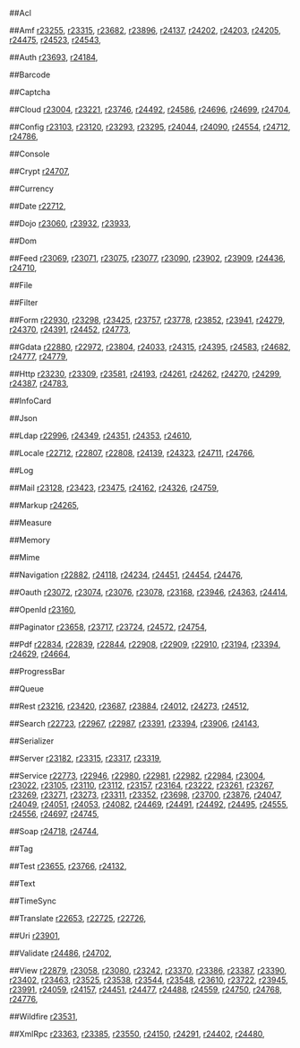 
##Acl

##Amf
[r23255](http://framework.zend.com/code/revision.php?repname=Zend+Framework&path=%2Ftrunk&rev=23255),
[r23315](http://framework.zend.com/code/revision.php?repname=Zend+Framework&path=%2Ftrunk&rev=23315),
[r23682](http://framework.zend.com/code/revision.php?repname=Zend+Framework&path=%2Ftrunk&rev=23682),
[r23896](http://framework.zend.com/code/revision.php?repname=Zend+Framework&path=%2Ftrunk&rev=23896),
[r24137](http://framework.zend.com/code/revision.php?repname=Zend+Framework&path=%2Ftrunk&rev=24137),
[r24202](http://framework.zend.com/code/revision.php?repname=Zend+Framework&path=%2Ftrunk&rev=24202),
[r24203](http://framework.zend.com/code/revision.php?repname=Zend+Framework&path=%2Ftrunk&rev=24203),
[r24205](http://framework.zend.com/code/revision.php?repname=Zend+Framework&path=%2Ftrunk&rev=24205),
[r24475](http://framework.zend.com/code/revision.php?repname=Zend+Framework&path=%2Ftrunk&rev=24475),
[r24523](http://framework.zend.com/code/revision.php?repname=Zend+Framework&path=%2Ftrunk&rev=24523),
[r24543](http://framework.zend.com/code/revision.php?repname=Zend+Framework&path=%2Ftrunk&rev=24543),

##Auth
[r23693](http://framework.zend.com/code/revision.php?repname=Zend+Framework&path=%2Ftrunk&rev=23693),
[r24184](http://framework.zend.com/code/revision.php?repname=Zend+Framework&path=%2Ftrunk&rev=24184),

##Barcode

##Captcha

##Cloud
[r23004](http://framework.zend.com/code/revision.php?repname=Zend+Framework&path=%2Ftrunk&rev=23004),
[r23221](http://framework.zend.com/code/revision.php?repname=Zend+Framework&path=%2Ftrunk&rev=23221),
[r23746](http://framework.zend.com/code/revision.php?repname=Zend+Framework&path=%2Ftrunk&rev=23746),
[r24492](http://framework.zend.com/code/revision.php?repname=Zend+Framework&path=%2Ftrunk&rev=24492),
[r24586](http://framework.zend.com/code/revision.php?repname=Zend+Framework&path=%2Ftrunk&rev=24586),
[r24696](http://framework.zend.com/code/revision.php?repname=Zend+Framework&path=%2Ftrunk&rev=24696),
[r24699](http://framework.zend.com/code/revision.php?repname=Zend+Framework&path=%2Ftrunk&rev=24699),
[r24704](http://framework.zend.com/code/revision.php?repname=Zend+Framework&path=%2Ftrunk&rev=24704),

##Config
[r23103](http://framework.zend.com/code/revision.php?repname=Zend+Framework&path=%2Ftrunk&rev=23103),
[r23120](http://framework.zend.com/code/revision.php?repname=Zend+Framework&path=%2Ftrunk&rev=23120),
[r23293](http://framework.zend.com/code/revision.php?repname=Zend+Framework&path=%2Ftrunk&rev=23293),
[r23295](http://framework.zend.com/code/revision.php?repname=Zend+Framework&path=%2Ftrunk&rev=23295),
[r24044](http://framework.zend.com/code/revision.php?repname=Zend+Framework&path=%2Ftrunk&rev=24044),
[r24090](http://framework.zend.com/code/revision.php?repname=Zend+Framework&path=%2Ftrunk&rev=24090),
[r24554](http://framework.zend.com/code/revision.php?repname=Zend+Framework&path=%2Ftrunk&rev=24554),
[r24712](http://framework.zend.com/code/revision.php?repname=Zend+Framework&path=%2Ftrunk&rev=24712),
[r24786](http://framework.zend.com/code/revision.php?repname=Zend+Framework&path=%2Ftrunk&rev=24786),

##Console

##Crypt
[r24707](http://framework.zend.com/code/revision.php?repname=Zend+Framework&path=%2Ftrunk&rev=24707),

##Currency

##Date
[r22712](http://framework.zend.com/code/revision.php?repname=Zend+Framework&path=%2Ftrunk&rev=22712),

##Dojo
[r23060](http://framework.zend.com/code/revision.php?repname=Zend+Framework&path=%2Ftrunk&rev=23060),
[r23932](http://framework.zend.com/code/revision.php?repname=Zend+Framework&path=%2Ftrunk&rev=23932),
[r23933](http://framework.zend.com/code/revision.php?repname=Zend+Framework&path=%2Ftrunk&rev=23933),

##Dom

##Feed
[r23069](http://framework.zend.com/code/revision.php?repname=Zend+Framework&path=%2Ftrunk&rev=23069),
[r23071](http://framework.zend.com/code/revision.php?repname=Zend+Framework&path=%2Ftrunk&rev=23071),
[r23075](http://framework.zend.com/code/revision.php?repname=Zend+Framework&path=%2Ftrunk&rev=23075),
[r23077](http://framework.zend.com/code/revision.php?repname=Zend+Framework&path=%2Ftrunk&rev=23077),
[r23090](http://framework.zend.com/code/revision.php?repname=Zend+Framework&path=%2Ftrunk&rev=23090),
[r23902](http://framework.zend.com/code/revision.php?repname=Zend+Framework&path=%2Ftrunk&rev=23902),
[r23909](http://framework.zend.com/code/revision.php?repname=Zend+Framework&path=%2Ftrunk&rev=23909),
[r24436](http://framework.zend.com/code/revision.php?repname=Zend+Framework&path=%2Ftrunk&rev=24436),
[r24710](http://framework.zend.com/code/revision.php?repname=Zend+Framework&path=%2Ftrunk&rev=24710),

##File

##Filter

##Form
[r22930](http://framework.zend.com/code/revision.php?repname=Zend+Framework&path=%2Ftrunk&rev=22930),
[r23298](http://framework.zend.com/code/revision.php?repname=Zend+Framework&path=%2Ftrunk&rev=23298),
[r23425](http://framework.zend.com/code/revision.php?repname=Zend+Framework&path=%2Ftrunk&rev=23425),
[r23757](http://framework.zend.com/code/revision.php?repname=Zend+Framework&path=%2Ftrunk&rev=23757),
[r23778](http://framework.zend.com/code/revision.php?repname=Zend+Framework&path=%2Ftrunk&rev=23778),
[r23852](http://framework.zend.com/code/revision.php?repname=Zend+Framework&path=%2Ftrunk&rev=23852),
[r23941](http://framework.zend.com/code/revision.php?repname=Zend+Framework&path=%2Ftrunk&rev=23941),
[r24279](http://framework.zend.com/code/revision.php?repname=Zend+Framework&path=%2Ftrunk&rev=24279),
[r24370](http://framework.zend.com/code/revision.php?repname=Zend+Framework&path=%2Ftrunk&rev=24370),
[r24391](http://framework.zend.com/code/revision.php?repname=Zend+Framework&path=%2Ftrunk&rev=24391),
[r24452](http://framework.zend.com/code/revision.php?repname=Zend+Framework&path=%2Ftrunk&rev=24452),
[r24773](http://framework.zend.com/code/revision.php?repname=Zend+Framework&path=%2Ftrunk&rev=24773),

##Gdata
[r22880](http://framework.zend.com/code/revision.php?repname=Zend+Framework&path=%2Ftrunk&rev=22880),
[r22972](http://framework.zend.com/code/revision.php?repname=Zend+Framework&path=%2Ftrunk&rev=22972),
[r23804](http://framework.zend.com/code/revision.php?repname=Zend+Framework&path=%2Ftrunk&rev=23804),
[r24033](http://framework.zend.com/code/revision.php?repname=Zend+Framework&path=%2Ftrunk&rev=24033),
[r24315](http://framework.zend.com/code/revision.php?repname=Zend+Framework&path=%2Ftrunk&rev=24315),
[r24395](http://framework.zend.com/code/revision.php?repname=Zend+Framework&path=%2Ftrunk&rev=24395),
[r24583](http://framework.zend.com/code/revision.php?repname=Zend+Framework&path=%2Ftrunk&rev=24583),
[r24682](http://framework.zend.com/code/revision.php?repname=Zend+Framework&path=%2Ftrunk&rev=24682),
[r24777](http://framework.zend.com/code/revision.php?repname=Zend+Framework&path=%2Ftrunk&rev=24777),
[r24779](http://framework.zend.com/code/revision.php?repname=Zend+Framework&path=%2Ftrunk&rev=24779),

##Http
[r23230](http://framework.zend.com/code/revision.php?repname=Zend+Framework&path=%2Ftrunk&rev=23230),
[r23309](http://framework.zend.com/code/revision.php?repname=Zend+Framework&path=%2Ftrunk&rev=23309),
[r23581](http://framework.zend.com/code/revision.php?repname=Zend+Framework&path=%2Ftrunk&rev=23581),
[r24193](http://framework.zend.com/code/revision.php?repname=Zend+Framework&path=%2Ftrunk&rev=24193),
[r24261](http://framework.zend.com/code/revision.php?repname=Zend+Framework&path=%2Ftrunk&rev=24261),
[r24262](http://framework.zend.com/code/revision.php?repname=Zend+Framework&path=%2Ftrunk&rev=24262),
[r24270](http://framework.zend.com/code/revision.php?repname=Zend+Framework&path=%2Ftrunk&rev=24270),
[r24299](http://framework.zend.com/code/revision.php?repname=Zend+Framework&path=%2Ftrunk&rev=24299),
[r24387](http://framework.zend.com/code/revision.php?repname=Zend+Framework&path=%2Ftrunk&rev=24387),
[r24783](http://framework.zend.com/code/revision.php?repname=Zend+Framework&path=%2Ftrunk&rev=24783),

##InfoCard

##Json

##Ldap
[r22996](http://framework.zend.com/code/revision.php?repname=Zend+Framework&path=%2Ftrunk&rev=22996),
[r24349](http://framework.zend.com/code/revision.php?repname=Zend+Framework&path=%2Ftrunk&rev=24349),
[r24351](http://framework.zend.com/code/revision.php?repname=Zend+Framework&path=%2Ftrunk&rev=24351),
[r24353](http://framework.zend.com/code/revision.php?repname=Zend+Framework&path=%2Ftrunk&rev=24353),
[r24610](http://framework.zend.com/code/revision.php?repname=Zend+Framework&path=%2Ftrunk&rev=24610),

##Locale
[r22712](http://framework.zend.com/code/revision.php?repname=Zend+Framework&path=%2Ftrunk&rev=22712),
[r22807](http://framework.zend.com/code/revision.php?repname=Zend+Framework&path=%2Ftrunk&rev=22807),
[r22808](http://framework.zend.com/code/revision.php?repname=Zend+Framework&path=%2Ftrunk&rev=22808),
[r24139](http://framework.zend.com/code/revision.php?repname=Zend+Framework&path=%2Ftrunk&rev=24139),
[r24323](http://framework.zend.com/code/revision.php?repname=Zend+Framework&path=%2Ftrunk&rev=24323),
[r24711](http://framework.zend.com/code/revision.php?repname=Zend+Framework&path=%2Ftrunk&rev=24711),
[r24766](http://framework.zend.com/code/revision.php?repname=Zend+Framework&path=%2Ftrunk&rev=24766),

##Log

##Mail
[r23128](http://framework.zend.com/code/revision.php?repname=Zend+Framework&path=%2Ftrunk&rev=23128),
[r23423](http://framework.zend.com/code/revision.php?repname=Zend+Framework&path=%2Ftrunk&rev=23423),
[r23475](http://framework.zend.com/code/revision.php?repname=Zend+Framework&path=%2Ftrunk&rev=23475),
[r24162](http://framework.zend.com/code/revision.php?repname=Zend+Framework&path=%2Ftrunk&rev=24162),
[r24326](http://framework.zend.com/code/revision.php?repname=Zend+Framework&path=%2Ftrunk&rev=24326),
[r24759](http://framework.zend.com/code/revision.php?repname=Zend+Framework&path=%2Ftrunk&rev=24759),

##Markup
[r24265](http://framework.zend.com/code/revision.php?repname=Zend+Framework&path=%2Ftrunk&rev=24265),

##Measure

##Memory

##Mime

##Navigation
[r22882](http://framework.zend.com/code/revision.php?repname=Zend+Framework&path=%2Ftrunk&rev=22882),
[r24118](http://framework.zend.com/code/revision.php?repname=Zend+Framework&path=%2Ftrunk&rev=24118),
[r24234](http://framework.zend.com/code/revision.php?repname=Zend+Framework&path=%2Ftrunk&rev=24234),
[r24451](http://framework.zend.com/code/revision.php?repname=Zend+Framework&path=%2Ftrunk&rev=24451),
[r24454](http://framework.zend.com/code/revision.php?repname=Zend+Framework&path=%2Ftrunk&rev=24454),
[r24476](http://framework.zend.com/code/revision.php?repname=Zend+Framework&path=%2Ftrunk&rev=24476),

##Oauth
[r23072](http://framework.zend.com/code/revision.php?repname=Zend+Framework&path=%2Ftrunk&rev=23072),
[r23074](http://framework.zend.com/code/revision.php?repname=Zend+Framework&path=%2Ftrunk&rev=23074),
[r23076](http://framework.zend.com/code/revision.php?repname=Zend+Framework&path=%2Ftrunk&rev=23076),
[r23078](http://framework.zend.com/code/revision.php?repname=Zend+Framework&path=%2Ftrunk&rev=23078),
[r23168](http://framework.zend.com/code/revision.php?repname=Zend+Framework&path=%2Ftrunk&rev=23168),
[r23946](http://framework.zend.com/code/revision.php?repname=Zend+Framework&path=%2Ftrunk&rev=23946),
[r24363](http://framework.zend.com/code/revision.php?repname=Zend+Framework&path=%2Ftrunk&rev=24363),
[r24414](http://framework.zend.com/code/revision.php?repname=Zend+Framework&path=%2Ftrunk&rev=24414),

##OpenId
[r23160](http://framework.zend.com/code/revision.php?repname=Zend+Framework&path=%2Ftrunk&rev=23160),

##Paginator
[r23658](http://framework.zend.com/code/revision.php?repname=Zend+Framework&path=%2Ftrunk&rev=23658),
[r23717](http://framework.zend.com/code/revision.php?repname=Zend+Framework&path=%2Ftrunk&rev=23717),
[r23724](http://framework.zend.com/code/revision.php?repname=Zend+Framework&path=%2Ftrunk&rev=23724),
[r24572](http://framework.zend.com/code/revision.php?repname=Zend+Framework&path=%2Ftrunk&rev=24572),
[r24754](http://framework.zend.com/code/revision.php?repname=Zend+Framework&path=%2Ftrunk&rev=24754),

##Pdf
[r22834](http://framework.zend.com/code/revision.php?repname=Zend+Framework&path=%2Ftrunk&rev=22834),
[r22839](http://framework.zend.com/code/revision.php?repname=Zend+Framework&path=%2Ftrunk&rev=22839),
[r22844](http://framework.zend.com/code/revision.php?repname=Zend+Framework&path=%2Ftrunk&rev=22844),
[r22908](http://framework.zend.com/code/revision.php?repname=Zend+Framework&path=%2Ftrunk&rev=22908),
[r22909](http://framework.zend.com/code/revision.php?repname=Zend+Framework&path=%2Ftrunk&rev=22909),
[r22910](http://framework.zend.com/code/revision.php?repname=Zend+Framework&path=%2Ftrunk&rev=22910),
[r23194](http://framework.zend.com/code/revision.php?repname=Zend+Framework&path=%2Ftrunk&rev=23194),
[r23394](http://framework.zend.com/code/revision.php?repname=Zend+Framework&path=%2Ftrunk&rev=23394),
[r24629](http://framework.zend.com/code/revision.php?repname=Zend+Framework&path=%2Ftrunk&rev=24629),
[r24664](http://framework.zend.com/code/revision.php?repname=Zend+Framework&path=%2Ftrunk&rev=24664),

##ProgressBar

##Queue

##Rest
[r23216](http://framework.zend.com/code/revision.php?repname=Zend+Framework&path=%2Ftrunk&rev=23216),
[r23420](http://framework.zend.com/code/revision.php?repname=Zend+Framework&path=%2Ftrunk&rev=23420),
[r23687](http://framework.zend.com/code/revision.php?repname=Zend+Framework&path=%2Ftrunk&rev=23687),
[r23884](http://framework.zend.com/code/revision.php?repname=Zend+Framework&path=%2Ftrunk&rev=23884),
[r24012](http://framework.zend.com/code/revision.php?repname=Zend+Framework&path=%2Ftrunk&rev=24012),
[r24273](http://framework.zend.com/code/revision.php?repname=Zend+Framework&path=%2Ftrunk&rev=24273),
[r24512](http://framework.zend.com/code/revision.php?repname=Zend+Framework&path=%2Ftrunk&rev=24512),

##Search
[r22723](http://framework.zend.com/code/revision.php?repname=Zend+Framework&path=%2Ftrunk&rev=22723),
[r22967](http://framework.zend.com/code/revision.php?repname=Zend+Framework&path=%2Ftrunk&rev=22967),
[r22987](http://framework.zend.com/code/revision.php?repname=Zend+Framework&path=%2Ftrunk&rev=22987),
[r23391](http://framework.zend.com/code/revision.php?repname=Zend+Framework&path=%2Ftrunk&rev=23391),
[r23394](http://framework.zend.com/code/revision.php?repname=Zend+Framework&path=%2Ftrunk&rev=23394),
[r23906](http://framework.zend.com/code/revision.php?repname=Zend+Framework&path=%2Ftrunk&rev=23906),
[r24143](http://framework.zend.com/code/revision.php?repname=Zend+Framework&path=%2Ftrunk&rev=24143),

##Serializer

##Server
[r23182](http://framework.zend.com/code/revision.php?repname=Zend+Framework&path=%2Ftrunk&rev=23182),
[r23315](http://framework.zend.com/code/revision.php?repname=Zend+Framework&path=%2Ftrunk&rev=23315),
[r23317](http://framework.zend.com/code/revision.php?repname=Zend+Framework&path=%2Ftrunk&rev=23317),
[r23319](http://framework.zend.com/code/revision.php?repname=Zend+Framework&path=%2Ftrunk&rev=23319),

##Service
[r22773](http://framework.zend.com/code/revision.php?repname=Zend+Framework&path=%2Ftrunk&rev=22773),
[r22946](http://framework.zend.com/code/revision.php?repname=Zend+Framework&path=%2Ftrunk&rev=22946),
[r22980](http://framework.zend.com/code/revision.php?repname=Zend+Framework&path=%2Ftrunk&rev=22980),
[r22981](http://framework.zend.com/code/revision.php?repname=Zend+Framework&path=%2Ftrunk&rev=22981),
[r22982](http://framework.zend.com/code/revision.php?repname=Zend+Framework&path=%2Ftrunk&rev=22982),
[r22984](http://framework.zend.com/code/revision.php?repname=Zend+Framework&path=%2Ftrunk&rev=22984),
[r23004](http://framework.zend.com/code/revision.php?repname=Zend+Framework&path=%2Ftrunk&rev=23004),
[r23022](http://framework.zend.com/code/revision.php?repname=Zend+Framework&path=%2Ftrunk&rev=23022),
[r23105](http://framework.zend.com/code/revision.php?repname=Zend+Framework&path=%2Ftrunk&rev=23105),
[r23110](http://framework.zend.com/code/revision.php?repname=Zend+Framework&path=%2Ftrunk&rev=23110),
[r23112](http://framework.zend.com/code/revision.php?repname=Zend+Framework&path=%2Ftrunk&rev=23112),
[r23157](http://framework.zend.com/code/revision.php?repname=Zend+Framework&path=%2Ftrunk&rev=23157),
[r23164](http://framework.zend.com/code/revision.php?repname=Zend+Framework&path=%2Ftrunk&rev=23164),
[r23222](http://framework.zend.com/code/revision.php?repname=Zend+Framework&path=%2Ftrunk&rev=23222),
[r23261](http://framework.zend.com/code/revision.php?repname=Zend+Framework&path=%2Ftrunk&rev=23261),
[r23267](http://framework.zend.com/code/revision.php?repname=Zend+Framework&path=%2Ftrunk&rev=23267),
[r23269](http://framework.zend.com/code/revision.php?repname=Zend+Framework&path=%2Ftrunk&rev=23269),
[r23271](http://framework.zend.com/code/revision.php?repname=Zend+Framework&path=%2Ftrunk&rev=23271),
[r23273](http://framework.zend.com/code/revision.php?repname=Zend+Framework&path=%2Ftrunk&rev=23273),
[r23311](http://framework.zend.com/code/revision.php?repname=Zend+Framework&path=%2Ftrunk&rev=23311),
[r23352](http://framework.zend.com/code/revision.php?repname=Zend+Framework&path=%2Ftrunk&rev=23352),
[r23698](http://framework.zend.com/code/revision.php?repname=Zend+Framework&path=%2Ftrunk&rev=23698),
[r23700](http://framework.zend.com/code/revision.php?repname=Zend+Framework&path=%2Ftrunk&rev=23700),
[r23876](http://framework.zend.com/code/revision.php?repname=Zend+Framework&path=%2Ftrunk&rev=23876),
[r24047](http://framework.zend.com/code/revision.php?repname=Zend+Framework&path=%2Ftrunk&rev=24047),
[r24049](http://framework.zend.com/code/revision.php?repname=Zend+Framework&path=%2Ftrunk&rev=24049),
[r24051](http://framework.zend.com/code/revision.php?repname=Zend+Framework&path=%2Ftrunk&rev=24051),
[r24053](http://framework.zend.com/code/revision.php?repname=Zend+Framework&path=%2Ftrunk&rev=24053),
[r24082](http://framework.zend.com/code/revision.php?repname=Zend+Framework&path=%2Ftrunk&rev=24082),
[r24469](http://framework.zend.com/code/revision.php?repname=Zend+Framework&path=%2Ftrunk&rev=24469),
[r24491](http://framework.zend.com/code/revision.php?repname=Zend+Framework&path=%2Ftrunk&rev=24491),
[r24492](http://framework.zend.com/code/revision.php?repname=Zend+Framework&path=%2Ftrunk&rev=24492),
[r24495](http://framework.zend.com/code/revision.php?repname=Zend+Framework&path=%2Ftrunk&rev=24495),
[r24555](http://framework.zend.com/code/revision.php?repname=Zend+Framework&path=%2Ftrunk&rev=24555),
[r24556](http://framework.zend.com/code/revision.php?repname=Zend+Framework&path=%2Ftrunk&rev=24556),
[r24697](http://framework.zend.com/code/revision.php?repname=Zend+Framework&path=%2Ftrunk&rev=24697),
[r24745](http://framework.zend.com/code/revision.php?repname=Zend+Framework&path=%2Ftrunk&rev=24745),

##Soap
[r24718](http://framework.zend.com/code/revision.php?repname=Zend+Framework&path=%2Ftrunk&rev=24718),
[r24744](http://framework.zend.com/code/revision.php?repname=Zend+Framework&path=%2Ftrunk&rev=24744),

##Tag

##Test
[r23655](http://framework.zend.com/code/revision.php?repname=Zend+Framework&path=%2Ftrunk&rev=23655),
[r23766](http://framework.zend.com/code/revision.php?repname=Zend+Framework&path=%2Ftrunk&rev=23766),
[r24132](http://framework.zend.com/code/revision.php?repname=Zend+Framework&path=%2Ftrunk&rev=24132),

##Text

##TimeSync

##Translate
[r22653](http://framework.zend.com/code/revision.php?repname=Zend+Framework&path=%2Ftrunk&rev=22653),
[r22725](http://framework.zend.com/code/revision.php?repname=Zend+Framework&path=%2Ftrunk&rev=22725),
[r22726](http://framework.zend.com/code/revision.php?repname=Zend+Framework&path=%2Ftrunk&rev=22726),

##Uri
[r23901](http://framework.zend.com/code/revision.php?repname=Zend+Framework&path=%2Ftrunk&rev=23901),

##Validate
[r24486](http://framework.zend.com/code/revision.php?repname=Zend+Framework&path=%2Ftrunk&rev=24486),
[r24702](http://framework.zend.com/code/revision.php?repname=Zend+Framework&path=%2Ftrunk&rev=24702),

##View
[r22879](http://framework.zend.com/code/revision.php?repname=Zend+Framework&path=%2Ftrunk&rev=22879),
[r23058](http://framework.zend.com/code/revision.php?repname=Zend+Framework&path=%2Ftrunk&rev=23058),
[r23080](http://framework.zend.com/code/revision.php?repname=Zend+Framework&path=%2Ftrunk&rev=23080),
[r23242](http://framework.zend.com/code/revision.php?repname=Zend+Framework&path=%2Ftrunk&rev=23242),
[r23370](http://framework.zend.com/code/revision.php?repname=Zend+Framework&path=%2Ftrunk&rev=23370),
[r23386](http://framework.zend.com/code/revision.php?repname=Zend+Framework&path=%2Ftrunk&rev=23386),
[r23387](http://framework.zend.com/code/revision.php?repname=Zend+Framework&path=%2Ftrunk&rev=23387),
[r23390](http://framework.zend.com/code/revision.php?repname=Zend+Framework&path=%2Ftrunk&rev=23390),
[r23402](http://framework.zend.com/code/revision.php?repname=Zend+Framework&path=%2Ftrunk&rev=23402),
[r23463](http://framework.zend.com/code/revision.php?repname=Zend+Framework&path=%2Ftrunk&rev=23463),
[r23525](http://framework.zend.com/code/revision.php?repname=Zend+Framework&path=%2Ftrunk&rev=23525),
[r23538](http://framework.zend.com/code/revision.php?repname=Zend+Framework&path=%2Ftrunk&rev=23538),
[r23544](http://framework.zend.com/code/revision.php?repname=Zend+Framework&path=%2Ftrunk&rev=23544),
[r23548](http://framework.zend.com/code/revision.php?repname=Zend+Framework&path=%2Ftrunk&rev=23548),
[r23610](http://framework.zend.com/code/revision.php?repname=Zend+Framework&path=%2Ftrunk&rev=23610),
[r23722](http://framework.zend.com/code/revision.php?repname=Zend+Framework&path=%2Ftrunk&rev=23722),
[r23945](http://framework.zend.com/code/revision.php?repname=Zend+Framework&path=%2Ftrunk&rev=23945),
[r23991](http://framework.zend.com/code/revision.php?repname=Zend+Framework&path=%2Ftrunk&rev=23991),
[r24059](http://framework.zend.com/code/revision.php?repname=Zend+Framework&path=%2Ftrunk&rev=24059),
[r24157](http://framework.zend.com/code/revision.php?repname=Zend+Framework&path=%2Ftrunk&rev=24157),
[r24451](http://framework.zend.com/code/revision.php?repname=Zend+Framework&path=%2Ftrunk&rev=24451),
[r24477](http://framework.zend.com/code/revision.php?repname=Zend+Framework&path=%2Ftrunk&rev=24477),
[r24488](http://framework.zend.com/code/revision.php?repname=Zend+Framework&path=%2Ftrunk&rev=24488),
[r24559](http://framework.zend.com/code/revision.php?repname=Zend+Framework&path=%2Ftrunk&rev=24559),
[r24750](http://framework.zend.com/code/revision.php?repname=Zend+Framework&path=%2Ftrunk&rev=24750),
[r24768](http://framework.zend.com/code/revision.php?repname=Zend+Framework&path=%2Ftrunk&rev=24768),
[r24776](http://framework.zend.com/code/revision.php?repname=Zend+Framework&path=%2Ftrunk&rev=24776),

##Wildfire
[r23531](http://framework.zend.com/code/revision.php?repname=Zend+Framework&path=%2Ftrunk&rev=23531),

##XmlRpc
[r23363](http://framework.zend.com/code/revision.php?repname=Zend+Framework&path=%2Ftrunk&rev=23363),
[r23385](http://framework.zend.com/code/revision.php?repname=Zend+Framework&path=%2Ftrunk&rev=23385),
[r23550](http://framework.zend.com/code/revision.php?repname=Zend+Framework&path=%2Ftrunk&rev=23550),
[r24150](http://framework.zend.com/code/revision.php?repname=Zend+Framework&path=%2Ftrunk&rev=24150),
[r24291](http://framework.zend.com/code/revision.php?repname=Zend+Framework&path=%2Ftrunk&rev=24291),
[r24402](http://framework.zend.com/code/revision.php?repname=Zend+Framework&path=%2Ftrunk&rev=24402),
[r24480](http://framework.zend.com/code/revision.php?repname=Zend+Framework&path=%2Ftrunk&rev=24480),
